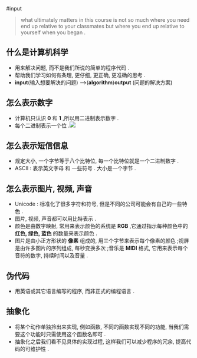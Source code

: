 #input 

>what ultimately matters in this course is not so much where you need end up relative to your classmates but where you end up relative to yourself when you began .
## 什么是计算机科学
 - 用来解决问题, 而不是我们所说的简单的程序代码 .
 - 帮助我们学习如何有条理, 更仔细, 更正确, 更准确的思考 .
 - **input**(输入想要解决的问题) -->(**algorithm**)**output** (问题的解决方案)



## 怎么表示数字

- 计算机只认识 **0** 和 **1** ,所以用二进制表示数字 .
- 每个二进制表示一个位 .![](https://photo-cloud-1314717058.cos.ap-nanjing.myqcloud.com/c/202212051828484.png)

## 怎么表示短信信息

- 规定大小, 一个字节等于八个比特位, 每一个比特位就是一个二进制数字 .
- ASCII : 表示英文字母 和 一些符号 . 大小是一个字节 .

## 怎么表示图片, 视频, 声音

- Unicode : 标准化了很多字符和符号, 但是不同的公司可能会有自己的一些特色 .
- 图片, 视频, 声音都可以用比特表示 .
- 颜色是由数字映射, 常用来表示颜色的系统是 **RGB** ,它通过指示每种颜色中的 **红色, 绿色, 蓝色** 的数量来表示颜色 .
- 图片是由小正方形状的 **像素** 组成的, 用三个字节来表示每个像素的颜色 ;视屏是由许多图片的序列组成, 每秒变换多次 ;音乐是 **MIDI** 格式, 它用来表示每个音符的数字, 持续时间以及音量 .

## 伪代码

- 用英语或其它语言编写的程序, 而非正式的编程语言 .

## 抽象化

- 将某个动作单独拎出来实现, 例如函数, 不同的函数实现不同的功能, 当我们需要这个功能时只需使用这个函数名即可 .
- 抽象化之后我们看不见具体的实现过程, 这样我们可以减少程序的冗余, 提高代码的可维护性 .



